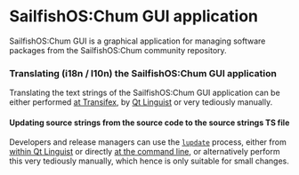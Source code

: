 # SailfishOS:Chum GUI application
SailfishOS:Chum GUI is a graphical application for managing software packages from the SailfishOS:Chum community repository.

### Translating (i18n / l10n) the SailfishOS:Chum GUI application
Translating the text strings of the SailfishOS:Chum GUI application can be either performed [at Transifex](https://www.transifex.com/olf/sailfishos-chum-gui/dashboard/), by [Qt Linguist](https://doc.qt.io/qt-5/linguist-translators.html) or very tediously manually.

#### Updating source strings from the source code to the source strings TS file
Developers and release managers can use the [`lupdate`](https://linux.die.net/man/1/lupdate) process, either from [within Qt Linguist](https://doc.qt.io/qtcreator/creator-editor-external.html) or directly [at the command line](https://doc.qt.io/qt-5/linguist-manager.html), or alternatively perform this very tediously manually, which hence is only suitable for small changes.
